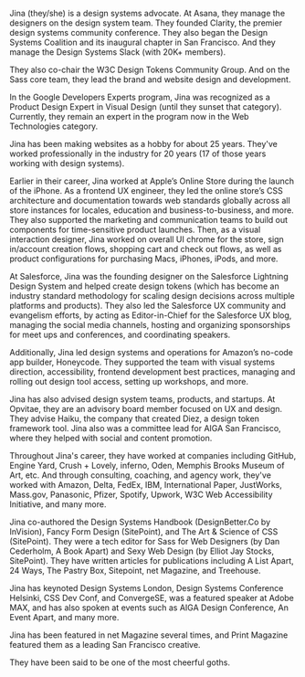 Jina (they/she) is a design systems advocate. At Asana, they manage the 
designers on the design system team. They founded Clarity, the premier design 
systems community conference. They also began the Design Systems Coalition and 
its inaugural chapter in San Francisco. And they manage the Design Systems Slack 
(with 20K+ members).

They also co-chair the W3C Design Tokens Community Group. And on the Sass core 
team, they lead the brand and website design and development.

In the Google Developers Experts program, Jina was recognized as a Product
Design Expert in Visual Design (until they sunset that category). Currently,
they remain an expert in the program now in the Web Technologies category. 

Jina has been making websites as a hobby for about 25 years. They've worked 
professionally in the industry for 20 years (17 of those years working with 
design systems).

Earlier in their career, Jina worked at Apple’s Online Store during the launch 
of the iPhone. As a frontend UX engineer, they led the online store’s CSS 
architecture and documentation towards web standards globally across all store 
instances for locales, education and business-to-business, and more. They also 
supported the marketing and communication teams to build out components for 
time-sensitive product launches. Then, as a visual interaction designer, Jina 
worked on overall UI chrome for the store, sign in/account creation flows, 
shopping cart and check out flows, as well as product configurations for
purchasing Macs, iPhones, iPods, and more.

At Salesforce, Jina was the founding designer on the Salesforce Lightning Design 
System and helped create design tokens (which has become an industry standard 
methodology for scaling design decisions across multiple platforms and 
products). They also led the Salesforce UX community and evangelism efforts, by
acting as Editor-in-Chief for the Salesforce UX blog, managing the social media
channels, hosting and organizing sponsorships for meet ups and conferences, and
coordinating speakers.

Additionally, Jina led design systems and operations for Amazon’s no-code app 
builder, Honeycode. They supported the team with visual systems direction, 
accessibility, frontend development best practices, managing and rolling out
design tool access, setting up workshops, and more.

Jina has also advised design system teams, products, and startups. At Opvitae, 
they are an advisory board member focused on UX and design. They advise Haiku, 
the company that created Diez, a design token framework tool. Jina also was a 
committee lead for AIGA San Francisco, where they helped with social and content 
promotion.

Throughout Jina's career, they have worked at companies including GitHub, 
Engine Yard, Crush + Lovely, inferno, Oden, Memphis Brooks Museum of Art, etc. 
And through consulting, coaching, and agency work, they've worked with Amazon, 
Delta, FedEx, IBM, International Paper, JustWorks, Mass.gov, Panasonic, Pfizer, 
Spotify, Upwork, W3C Web Accessibility Initiative, and many more.

Jina co-authored the Design Systems Handbook (DesignBetter.Co by InVision), 
Fancy Form Design (SitePoint), and The Art & Science of CSS (SitePoint). They 
were a tech editor for Sass for Web Designers (by Dan Cederholm, A Book Apart) 
and Sexy Web Design (by Elliot Jay Stocks, SitePoint). They have written 
articles for publications including A List Apart, 24 Ways, The Pastry Box, 
Sitepoint, net Magazine, and Treehouse.

Jina has keynoted Design Systems London, Design Systems Conference Helsinki, 
CSS Dev Conf, and ConvergeSE, was a featured speaker at Adobe MAX, and has also 
spoken at events such as AIGA Design Conference, An Event Apart, and many more.

Jina has been featured in net Magazine several times, and Print Magazine 
featured them as a leading San Francisco creative.

They have been said to be one of the most cheerful goths.
